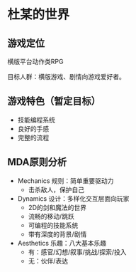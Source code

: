 # 杜某的世界

## 游戏定位

横版平台动作类RPG

目标人群：横版游戏、剧情向游戏爱好者。


## 游戏特色（暂定目标）

+ 技能编程系统
+ 良好的手感
+ 完整的流程


## MDA原则分析

+ Mechanics 规则：简单重要驱动力 
  + 击杀敌人，保护自己
+ Dynamics 设计：多样化交互层面向玩家
  + 2D的剑和魔法的世界
  + 流畅的移动/跳跃
  + 可编程的技能系统
  + 带有深度的背景/剧情
+ Aesthetics 乐趣：八大基本乐趣
  + 有：感官/幻想/叙事/挑战/探索/投入
  + 无：伙伴/表达
